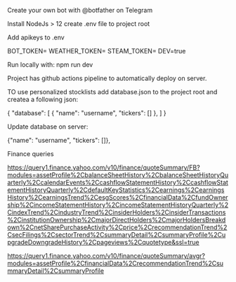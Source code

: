 Create your own bot with @botfather on Telegram

Install NodeJs > 12
create .env file to project root

Add apikeys to .env

BOT_TOKEN=
WEATHER_TOKEN=
STEAM_TOKEN=
DEV=true

Run locally with: npm run dev

Project has github actions pipeline to automatically deploy on server.

TO use personalized stocklists add database.json to the project root and createa a following json:

 {
  "database": [
    {
      "name": "username",
      "tickers": []
    },
    ]
  }

  Update database on server:

  {"name": "username", "tickers": []},

Finance queries

https://query1.finance.yahoo.com/v10/finance/quoteSummary/FB?modules=assetProfile%2CbalanceSheetHistory%2CbalanceSheetHistoryQuarterly%2CcalendarEvents%2CcashflowStatementHistory%2CcashflowStatementHistoryQuarterly%2CdefaultKeyStatistics%2Cearnings%2CearningsHistory%2CearningsTrend%2CesgScores%2CfinancialData%2CfundOwnership%2CincomeStatementHistory%2CincomeStatementHistoryQuarterly%2CindexTrend%2CindustryTrend%2CinsiderHolders%2CinsiderTransactions%2CinstitutionOwnership%2CmajorDirectHolders%2CmajorHoldersBreakdown%2CnetSharePurchaseActivity%2Cprice%2CrecommendationTrend%2CsecFilings%2CsectorTrend%2CsummaryDetail%2CsummaryProfile%2CupgradeDowngradeHistory%2Cpageviews%2Cquotetype&ssl=true



https://query1.finance.yahoo.com/v10/finance/quoteSummary/avgr?modules=assetProfile%2CfinancialData%2CrecommendationTrend%2CsummaryDetail%2CsummaryProfile